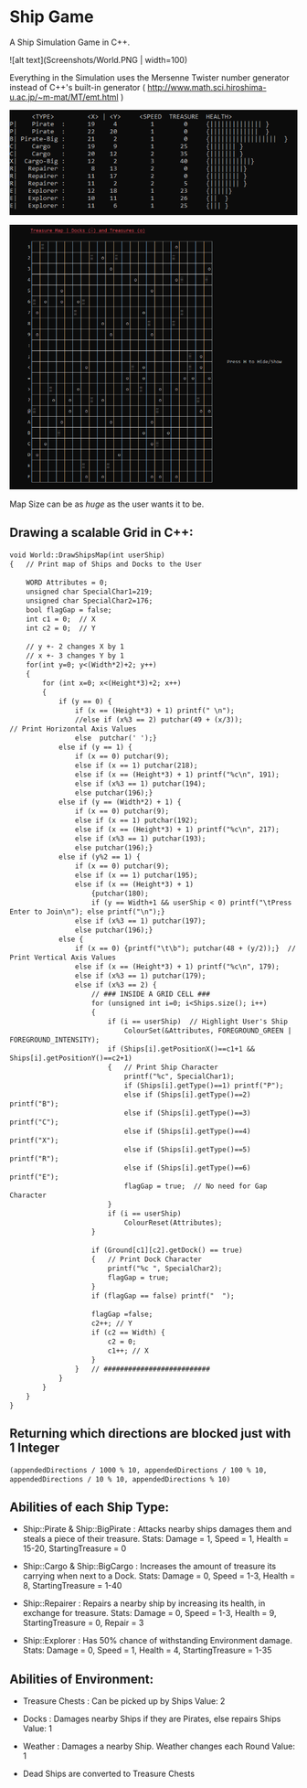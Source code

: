 # Ship Game

A Ship Simulation Game in C++.

![alt text](Screenshots/World.PNG | width=100)

Everything in the Simulation uses the Mersenne Twister number generator instead of C++'s built-in generator ( http://www.math.sci.hiroshima-u.ac.jp/~m-mat/MT/emt.html )

![alt text](Screenshots/Stats.PNG)

![alt text](Screenshots/Map.PNG)

Map Size can be as *huge* as the user wants it to be.



## Drawing a scalable Grid in C++:

```
void World::DrawShipsMap(int userShip)
{	// Print map of Ships and Docks to the User

	WORD Attributes = 0;
	unsigned char SpecialChar1=219;
	unsigned char SpecialChar2=176;
	bool flagGap = false;
	int c1 = 0;  // X
	int c2 = 0;  // Y

	// y +- 2 changes X by 1
	// x +- 3 changes Y by 1
	for(int y=0; y<(Width*2)+2; y++)
	{
		for (int x=0; x<(Height*3)+2; x++)
		{
			if (y == 0) {
				if (x == (Height*3) + 1) printf(" \n");
				//else if (x%3 == 2) putchar(49 + (x/3));            // Print Horizontal Axis Values
				else  putchar(' ');}
			else if (y == 1) {
				if (x == 0) putchar(9);
				else if (x == 1) putchar(218);
				else if (x == (Height*3) + 1) printf("%c\n", 191);
				else if (x%3 == 1) putchar(194);
				else putchar(196);}
			else if (y == (Width*2) + 1) {
				if (x == 0) putchar(9);
				else if (x == 1) putchar(192);
				else if (x == (Height*3) + 1) printf("%c\n", 217);
				else if (x%3 == 1) putchar(193);
				else putchar(196);}
			else if (y%2 == 1) {
				if (x == 0) putchar(9);
				else if (x == 1) putchar(195);
				else if (x == (Height*3) + 1) 
					{putchar(180);
					if (y == Width+1 && userShip < 0) printf("\tPress Enter to Join\n"); else printf("\n");}
				else if (x%3 == 1) putchar(197);
				else putchar(196);}
			else {
				if (x == 0) {printf("\t\b"); putchar(48 + (y/2));}  // Print Vertical Axis Values
				else if (x == (Height*3) + 1) printf("%c\n", 179);
				else if (x%3 == 1) putchar(179);
				else if (x%3 == 2) {
					// ### INSIDE A GRID CELL ###
					for (unsigned int i=0; i<Ships.size(); i++)
					{
						if (i == userShip)  // Highlight User's Ship
							ColourSet(&Attributes, FOREGROUND_GREEN | FOREGROUND_INTENSITY);
						if (Ships[i].getPositionX()==c1+1 && Ships[i].getPositionY()==c2+1)
						{	// Print Ship Character
							printf("%c", SpecialChar1);                  
							if (Ships[i].getType()==1) printf("P");      
							else if (Ships[i].getType()==2) printf("B");
							else if (Ships[i].getType()==3) printf("C");
							else if (Ships[i].getType()==4) printf("X");
							else if (Ships[i].getType()==5) printf("R");
							else if (Ships[i].getType()==6) printf("E");
							flagGap = true;	 // No need for Gap Character
						}
						if (i == userShip)
							ColourReset(Attributes);
					}

					if (Ground[c1][c2].getDock() == true)
					{	// Print Dock Character
						printf("%c ", SpecialChar2);
						flagGap = true;
					}
					if (flagGap == false) printf("  ");
					
					flagGap =false;
					c2++; // Y
					if (c2 == Width) {
						c2 = 0;
						c1++; // X
					}
				}	// ##########################
			}
		}
	}
}
```


## Returning which directions are blocked just with 1 Integer    
  
```  
(appendedDirections / 1000 % 10, appendedDirections / 100 % 10, appendedDirections / 10 % 10, appendedDirections % 10)
```


## Abilities of each Ship Type:

* Ship::Pirate & Ship::BigPirate  :  Attacks nearby ships damages them and steals a piece of their treasure.
    Stats: Damage = 1, Speed = 1, Health = 15-20, StartingTreasure = 0 
    
* Ship::Cargo & Ship::BigCargo  :  Increases the amount of treasure its carrying when next to a Dock.
    Stats: Damage = 0, Speed = 1-3, Health = 8, StartingTreasure = 1-40

* Ship::Repairer  :  Repairs a nearby ship by increasing its health, in exchange for treasure.
    Stats: Damage = 0, Speed = 1-3, Health = 9, StartingTreasure = 0, Repair = 3

* Ship::Explorer  :  Has 50% chance of withstanding Environment damage.
    Stats: Damage = 0, Speed = 1, Health = 4, StartingTreasure = 1-35
   
   
## Abilities of Environment:

* Treasure Chests  :  Can be picked up by Ships
     Value: 2
* Docks  :  Damages nearby Ships if they are Pirates, else repairs Ships
     Value: 1
* Weather  :  Damages a nearby Ship. Weather changes each Round
     Value: 1
     
* Dead Ships are converted to Treasure Chests
